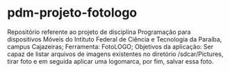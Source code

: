 # pdm-projeto-fotologo

Repositório referente ao projeto de disciplina Programação para dispositivos Móveis do Intituto Federal de Ciência e Tecnologia da Paraíba, campus Cajazeiras; Ferramenta: FotoLOGO; Objetivos da aplicação: Ser capaz de listar arquivos de imagens existentes no diretório /sdcar/Pictures, tirar foto e em seguida aplicar uma logomarca, por fim, salvar essa foto.
